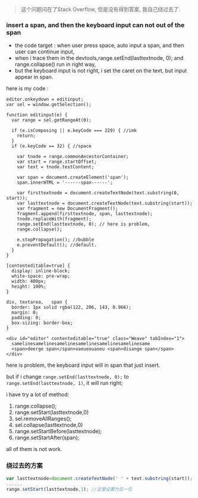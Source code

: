 > 这个问题问在了Stack Overflow, 但是没有得到答案, 我自己绕过去了.

### insert a span, and then the keyboard input can not out of the span

- the code target : when user press space, auto input a span, and then user can continue input, 
- when i trace them in the devtools,range.setEnd(lasttextnode, 0); and range.collapse() run in right way,  
- but the keyboard input is not right, i set the caret on the text, but input appear in span.

here is my code :

<!-- begin snippet: js hide: false console: true babel: false -->

<!-- language: lang-js -->

    editor.onkeydown = editinput;
    var sel = window.getSelection();
    
    function editinput(e) {
      var range = sel.getRangeAt(0);
    
      if (e.isComposing || e.keyCode === 229) { //imk
        return;
      }
      if (e.keyCode == 32) { //space
    
        var tnode = range.commonAncestorContainer;
        var start = range.startOffset;
        var text = tnode.textContent;
    
        var span = document.createElement('span');
        span.innerHTML = '------span------';
    
        var firsttextnode = document.createTextNode(text.substring(0, start));
        var lasttextnode = document.createTextNode(text.substring(start));
        var fragment = new DocumentFragment();
        fragment.append(firsttextnode, span, lasttextnode);
        tnode.replaceWith(fragment);
        range.setEnd(lasttextnode, 0); // here is problem,
        range.collapse();
    
        e.stopPropagation(); //bubble
        e.preventDefault(); //default.
      }
    }

<!-- language: lang-css -->

    [contenteditable=true] {
      display: inline-block;
      white-space: pre-wrap;
      width: 400px;
      height: 100%;   
    }
    
    div, textarea,   span {
      border: 1px solid rgba(122, 206, 143, 0.966);
      margin: 0;
      padding: 0;
      box-sizing: border-box;
    }

<!-- language: lang-html -->

    <div id="editor" contenteditable="true" class="Weave" tabIndex="1">
      samelinesamelinesamelinesamelinesamelinesamelinesame
      <span>deerge span</span>oaeueouaoeu <span>disange span</span>
    </div>

<!-- end snippet -->

here is problem, the keyboard input will in span that just  insert. 

but if i change `range.setEnd(lasttextnode, 0);` to `range.setEnd(lasttextnode, 1)`, it will run right;

i have try a lot of method:

 1. range.collapse();
 1. range.setStart(lasttextnode,0)
 3. sel.removeAllRanges();
 4. sel.collapse(lasttextnode,0)
 4. range.setStartBefore(lasttextnode);
 4. range.setStartAfter(span);


all of them is not work. 

### 绕过去的方案

```js
var lasttextnode=document.createTextNode(' ' + text.substring(start)); //这里加了一个空格
...... 
range.setStart(lasttextnode,1); //这里设置为后一位
```

